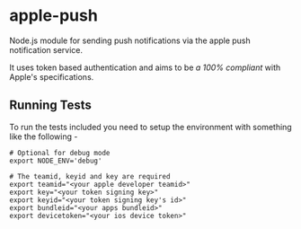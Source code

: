 # apple-push
Node.js module for sending push notifications via the apple push notification service. 

It uses token based authentication and aims to be *a 100% compliant* with Apple's
specifications.

## Running Tests
To run the tests included you need to setup the environment 
with something like the following - 

````
# Optional for debug mode
export NODE_ENV='debug'

# The teamid, keyid and key are required
export teamid="<your apple developer teamid>"
export key="<your token signing key>"
export keyid="<your token signing key's id>"
export bundleid="<your apps bundleid>"
export devicetoken="<your ios device token>"
````